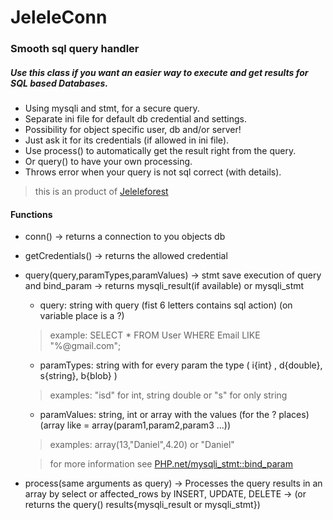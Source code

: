 # JeleleConn
### Smooth sql query handler
##### Use this class if you want an easier way to execute and get results for SQL based Databases.
- Using mysqli and stmt, for a secure query.
- Separate ini file for default db credential and settings.
- Possibility for object specific user, db and/or server!
- Just ask it for its credentials (if allowed in ini file).
- Use process() to automatically get the result right from the query.
- Or query() to have your own processing.
- Throws error when your query is not sql correct (with details).

> this is an product of [Jeleleforest](https://jeleleforest.nl?english)

#### Functions
- conn() -> returns a connection to you objects db
- getCredentials() -> returns the allowed credential
- query(query,paramTypes,paramValues)
  -> stmt save execution of query and bind_param
  -> returns mysqli_result(if available) or mysqli_stmt

    - query: string with query (fist 6 letters contains sql action) (on variable place is a ?)
    > example: SELECT * FROM User WHERE Email LIKE "%@gmail.com";

    - paramTypes: string with for every param the type ( i{int} , d{double}, s{string}, b{blob} )
    > examples: "isd" for int, string double or "s" for only string

    - paramValues: string, int or array with the values (for the ? places) (array like = array(param1,param2,param3 ...))
    > examples: array(13,"Daniel",4.20) or "Daniel"

    > for more information see [PHP.net/mysqli_stmt::bind_param](https://www.php.net/manual/en/mysqli-stmt.bind-param.php)

- process(same arguments as query)
  -> Processes the query results in an array by select or affected_rows by INSERT, UPDATE, DELETE
  -> (or returns the query() results{mysqli_result or mysqli_stmt})
